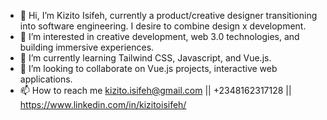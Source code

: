 - 👋 Hi, I’m Kizito Isifeh, currently a product/creative designer transitioning into software engineering. I desire to combine design x development.
- 👀 I’m interested in creative development, web 3.0 technologies, and building immersive experiences.
- 🌱 I’m currently learning Tailwind CSS, Javascript, and Vue.js.
- 💞️ I’m looking to collaborate on Vue.js projects, interactive web applications.
- 📫 How to reach me kizito.isifeh@gmail.com || +2348162317128 || https://www.linkedin.com/in/kizitoisifeh/

<!---
Kizito-Isifeh/Kizito-Isifeh is a ✨ special ✨ repository because its `README.md` (this file) appears on your GitHub profile.
You can click the Preview link to take a look at your changes.
--->
